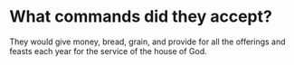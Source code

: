 # What commands did they accept?

They would give money, bread, grain, and provide for all the offerings and feasts each year for the service of the house of God.
